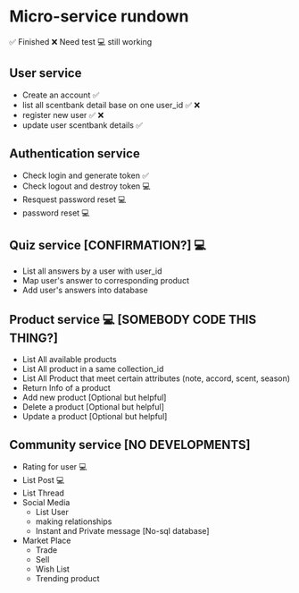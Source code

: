 # Micro-service rundown

✅ Finished
❌ Need test
💻 still working

## User service

- Create an account ✅
- list all scentbank detail base on one user_id ✅ ❌
- register new user ✅ ❌
- update user scentbank details ✅

## Authentication service

- Check login and generate token ✅
- Check logout and destroy token 💻
- Resquest password reset 💻
- password reset 💻

## Quiz service [CONFIRMATION?] 💻

- List all answers by a user with user_id
- Map user's answer to corresponding product
- Add user's answers into database

## Product service 💻 [SOMEBODY CODE THIS THING?]

- List All available products
- List All product in a same collection_id
- List All Product that meet certain attributes (note, accord, scent, season)
- Return Info of a product
- Add new product [Optional but helpful]
- Delete a product [Optional but helpful]
- Update a product [Optional but helpful]

## Community service [NO DEVELOPMENTS]

- Rating for user 💻
- List Post 💻
- List Thread
- Social Media
  - List User
  - making relationships
  - Instant and Private message [No-sql database]
- Market Place
  - Trade
  - Sell
  - Wish List
  - Trending product
